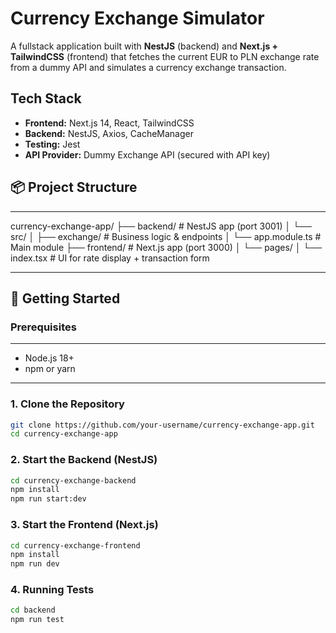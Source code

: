 # Currency Exchange Simulator

A fullstack application built with **NestJS** (backend) and **Next.js + TailwindCSS** (frontend) that fetches the current EUR to PLN exchange rate from a dummy API and simulates a currency exchange transaction.

## Tech Stack

- **Frontend:** Next.js 14, React, TailwindCSS
- **Backend:** NestJS, Axios, CacheManager
- **Testing:** Jest
- **API Provider:** Dummy Exchange API (secured with API key)

## 📦 Project Structure

---

currency-exchange-app/
├── backend/ # NestJS app (port 3001)
│ └── src/
│ ├── exchange/ # Business logic & endpoints
│ └── app.module.ts # Main module
├── frontend/ # Next.js app (port 3000)
│ └── pages/
│ └── index.tsx # UI for rate display + transaction form

---

## 🚀 Getting Started

### Prerequisites

---

- Node.js 18+
- npm or yarn

---

### 1. Clone the Repository

```bash
git clone https://github.com/your-username/currency-exchange-app.git
cd currency-exchange-app
```

### 2. Start the Backend (NestJS)

```bash
cd currency-exchange-backend
npm install
npm run start:dev
```

### 3. Start the Frontend (Next.js)

```bash
cd currency-exchange-frontend
npm install
npm run dev
```

### 4. Running Tests

```bash
cd backend
npm run test
```
